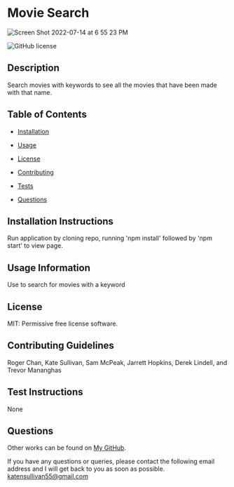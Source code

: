 # Movie Search

![Screen Shot 2022-07-14 at 6 55 23 PM](https://user-images.githubusercontent.com/93236563/179106816-643027b0-d809-4e1b-9531-daf243ad05e1.png)

![GitHub license](https://img.shields.io/badge/license-MIT-blue.svg)

## Description

Search movies with keywords to see all the movies that have been made with that name.

## Table of Contents

* [Installation](#installation-instructions)

* [Usage](#usage-information)

* [License](#license)

* [Contributing](#contributing-guidelines)

* [Tests](#test-instructions)

* [Questions](#questions)

## Installation Instructions

Run application by cloning repo, running 'npm install' followed by 'npm start' to view page.

## Usage Information

Use to search for movies with a keyword

## License

MIT: Permissive free license software.
  
## Contributing Guidelines

Roger Chan, Kate Sullivan, Sam McPeak, Jarrett Hopkins, Derek Lindell, and Trevor Mananghas

## Test Instructions

None

## Questions

Other works can be found on [My GitHub](https://github.com/katensullivan55).

If you have any questions or queries, please contact the following email address and I will get back to you as soon as possible.  
katensullivan55@gmail.com

